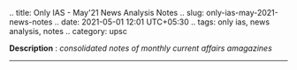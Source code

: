 .. title: Only IAS - May'21 News Analysis Notes
.. slug: only-ias-may-2021-news-notes
.. date: 2021-05-01 12:01 UTC+05:30
.. tags: only ias, news analysis, notes
.. category: upsc

**Description** : *consolidated notes of monthly current affairs amagazines*

***
<!-- TEASER_END -->